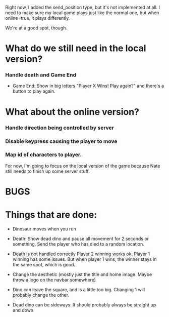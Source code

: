 Right now, I added the send_position type, but it's not implemented at all. I need to make sure my local game plays just like the normal one, but when online=true, it plays differently.

We're at a good spot, though.

# What do we still need in the local version? 

### Handle death and Game End

- Game End: Show in big letters "Player X Wins! Play again?" and there's a button to play again.



# What about the online version? 

### Handle direction being controlled by server

### Disable keypress causing the player to move

### Map id of characters to player.


For now, I'm going to focus on the local version of the game because Nate still needs to finish up some server stuff.


# BUGS


# Things that are done: 

- Dinosaur moves when you run

- Death: Show dead dino and pause all movement for 2 seconds or something. Send the player who has died to a random location.

- Death is not handled correctly
Player 2 winning works ok. Player 1 winning has some issues. But when player 1 wins, the winner stays in the same spot, which is good.

- Change the aesthetic (mostly just the title and home image. Maybe throw a logo on the navbar somewhere)

- Dino can leave the square, and is a little too big. Changing 1 will probably change the other.

- Dead dino can be sideways. It should probably always be straight up and down